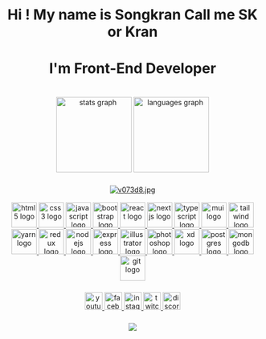 <h1 align="center">Hi ! My name is Songkran Call me SK or Kran </h1>
<h1 align="center">I'm Front-End Developer</h1>

###

<br clear="both">

<div align="center">
  <img src="https://github-readme-stats.vercel.app/api?hide_title=false&hide_rank=false&show_icons=true&include_all_commits=true&count_private=true&disable_animations=false&theme=darcula&locale=en&hide_border=false&username=sksongkran" height="150" alt="stats graph"  />
  <img src="https://github-readme-stats.vercel.app/api/top-langs?locale=en&hide_title=false&layout=compact&card_width=320&langs_count=5&theme=dracula&hide_border=true&username=sksongkran" height="150" alt="languages graph"  />
</div>

###
<div align="center">
  <a href="https://www.picz.in.th/image/v073d8"><img src="https://sv1.picz.in.th/images/2022/10/19/v073d8.md.jpg" alt="v073d8.jpg" border="0" /></a>
</div>
<br/>
<div align="center">
  <a href="https://www.w3schools.com/html/default.asp">
  <img src="https://cdn.jsdelivr.net/gh/devicons/devicon/icons/html5/html5-original.svg" height="50" width="50" alt="html5 logo" />
  </a>
  <a href="https://www.w3schools.com/css/default.asp">
  <img src="https://cdn.jsdelivr.net/gh/devicons/devicon/icons/css3/css3-original.svg" height="50" width="50" alt="css3 logo"  />
  </a>
  <a href="https://www.javascript.com/">
  <img src="https://cdn.jsdelivr.net/gh/devicons/devicon/icons/javascript/javascript-original.svg" height="50" width="50" alt="javascript logo"  />
  </a>
  <a href="https://getbootstrap.com/">
  <img src="https://cdn.jsdelivr.net/gh/devicons/devicon/icons/bootstrap/bootstrap-original.svg" height="50" width="50" alt="bootstrap logo"  />
  </a>
  <a href="https://reactjs.org/">
  <img src="https://cdn.jsdelivr.net/gh/devicons/devicon/icons/react/react-original.svg" height="50" width="50" alt="react logo"  />
  </a>
  <a href="https://nextjs.org/">
  <img src="https://seeklogo.com/images/N/next-js-icon-logo-EE302D5DBD-seeklogo.com.png" height="50" width="50" alt="nextjs logo"  />
  </a>
  <a href="https://www.typescriptlang.org/">
  <img src="https://cdn.jsdelivr.net/gh/devicons/devicon/icons/typescript/typescript-original.svg" height="50" width="50" alt="typescript logo"  />
  </a>
  <a href="https://mui.com/">
  <img src="https://cdn.worldvectorlogo.com/logos/material-ui-1.svg" height="50" width="50" alt="mui logo"  />
  </a>
  <a href="https://tailwindcss.com/">
  <img src="https://cdn.worldvectorlogo.com/logos/tailwindcss.svg" height="50" width="50" alt="tailwind logo"  />
  </a>
  <a href="https://yarnpkg.com/">
  <img src="https://cdn.jsdelivr.net/gh/devicons/devicon/icons/yarn/yarn-original.svg" height="50" width="50" alt="yarn logo"  />
  </a>
  <a href="https://redux.js.org/">
  <img src="https://cdn.jsdelivr.net/gh/devicons/devicon/icons/redux/redux-original.svg" height="50" width="50" alt="redux logo"  />
  </a>
  <a href="https://nodejs.org/en/">
  <img src="https://www.vectorlogo.zone/logos/nodejs/nodejs-icon.svg" height="50" width="50" alt="nodejs logo"  />
  </a>
  <a href="https://expressjs.com/">
  <img src="https://assets.website-files.com/61ca3f775a79ec5f87fcf937/6202fcdee5ee8636a145a41b_1234.png" height="50" width="50" alt="express logo"  />
  </a>
  <a href="https://www.adobe.com/th_th/products/illustrator.html">
  <img src="https://cdn.worldvectorlogo.com/logos/adobe-illustrator-cc-icon.svg" height="50" width="50" alt="illustrator logo"  />
  </a>
  <a href="https://www.adobe.com/th_th/products/photoshop.html">
  <img src="https://cdn.worldvectorlogo.com/logos/adobe-photoshop-2.svg" height="50" width="50" alt="photoshop logo"  />
  </a>
  <a href="https://www.adobe.com/th_th/products/xd.html">
  <img src="https://cdn.worldvectorlogo.com/logos/adobe-xd-1.svg" height="50" width="50" alt="xd logo"  />
  </a>
  <a href="https://www.postgresql.org/">
  <img src="https://www.vectorlogo.zone/logos/postgresql/postgresql-icon.svg" height="50" width="50" alt="postgres logo"  />
  </a>
  <a href="https://www.mongodb.com/home">
  <img src="https://cdn.jsdelivr.net/gh/devicons/devicon/icons/mongodb/mongodb-original.svg" height="50" width="50" alt="mongodb logo"  />
  </a>
  <a href="https://git-scm.com/">
  <img src="https://cdn.jsdelivr.net/gh/devicons/devicon/icons/git/git-original.svg" height="50" width="50" alt="git logo"  />
  </a>
</div>

###

<div align="center">
  <a href="https://youtube.com/channel/UCE5XdeqvZMz02ztMpNJsLjQ" target="_blank">
    <img src="https://img.shields.io/static/v1?message=Youtube&logo=youtube&label=&color=FF0000&logoColor=white&labelColor=&style=for-the-badge" height="35" alt="youtube logo"  />
  </a>
  <a href="https://www.facebook.com/SONGKRANx" target="_blank">
    <img src="https://img.shields.io/static/v1?message=Facebook&logo=facebook&label=&color=1877F2&logoColor=white&labelColor=&style=for-the-badge" height="35" alt="facebook logo"  />
  </a>
  <a href="https://www.instagram.com/sk_songkrann/" target="_blank">
    <img src="https://img.shields.io/static/v1?message=Instagram&logo=instagram&label=&color=E4405F&logoColor=white&labelColor=&style=for-the-badge" height="35" alt="instagram logo"  />
  </a>
  <a href="https://www.twitch.tv/songkranx" target="_blank">
    <img src="https://img.shields.io/static/v1?message=Twitch&logo=twitch&label=&color=9146FF&logoColor=white&labelColor=&style=for-the-badge" height="35" alt="twitch logo"  />
  </a>
  <img src="https://img.shields.io/static/v1?message=Discord&logo=discord&label=&color=7289DA&logoColor=white&labelColor=&style=for-the-badge" height="35" alt="discord logo"  />
</div>

###

<div align="center">
  <img src="https://profile-counter.glitch.me/sksongkran/count.svg?"  />
</div>

###
